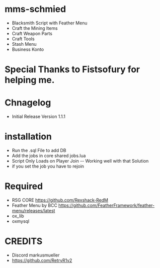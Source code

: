 # mms-schmied

 - Blacksmith Script with Feather Menu
 - Craft the Mining Items
 - Craft Weapon Parts
 - Craft Tools
 - Stash Menu
 - Business Konto 



# Special Thanks to Fistsofury for helping me.

# Chnagelog
- Initial Release Version 1.1.1

# installation

- Run the .sql File to add DB
- Add the jobs in core shared jobs.lua
- Script Only Loads on Player Join   -- Working well with that Solution 
- if you set the job you have to rejoin


# Required
- RSG CORE https://github.com/Rexshack-RedM
- Feather Menu by BCC https://github.com/FeatherFramework/feather-menu/releases/latest
- ox_lib
- oxmysql

# CREDITS
- Discord markusmueller 
- https://github.com/RetryR1v2 